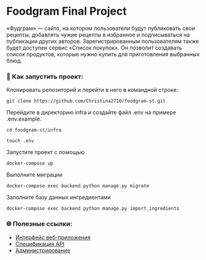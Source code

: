 # Foodgram Final Project

«Фудграм» — сайто, на котором пользователи будут публиковать свои рецепты, добавлять чужие рецепты в избранное и подписываться на публикации других авторов. Зарегистрированным пользователям также будет доступен сервис «Список покупок». Он позволит создавать список продуктов, которые нужно купить для приготовления выбранных блюд.

### 🚀 Как запустить проект:

Клонировать репозиторий и перейти в него в командной строке:
```
git clone https://github.com/Christina2710/foodgram-st.git
```
Перейдите в директорию infra и создайте файл .env на примере .env.example.
```
cd foodgram-st/infra
```
```
touch .env
```
Запустите проект с помощью
```
docker-compose up 
```
Выполните миграции
```
docker-compose exec backend python manage.py migrate 
```
Заполните базу данных ингредиентами
```
docker-compose exec backend python manage.py import_ingredients
```
### 🌐 Полезные ссылки:

- [Интерфейс веб-приложения](http://localhost)
- [Спецификация API](http://localhost/api/docs/)
- [Администрирование](http://localhost/admin/)

